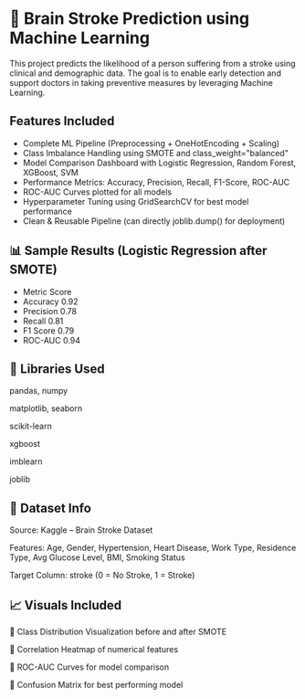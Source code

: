 # 🧠 Brain Stroke Prediction using Machine Learning

This project predicts the likelihood of a person suffering from a stroke using clinical and demographic data.
The goal is to enable early detection and support doctors in taking preventive measures by leveraging Machine Learning.

## Features Included

* Complete ML Pipeline (Preprocessing + OneHotEncoding + Scaling)
* Class Imbalance Handling using SMOTE and class_weight="balanced"
* Model Comparison Dashboard with Logistic Regression, Random Forest, XGBoost, SVM
* Performance Metrics: Accuracy, Precision, Recall, F1-Score, ROC-AUC
* ROC-AUC Curves plotted for all models
* Hyperparameter Tuning using GridSearchCV for best model performance
* Clean & Reusable Pipeline (can directly joblib.dump() for deployment)


## 📊 Sample Results (Logistic Regression after SMOTE)
* Metric	Score
* Accuracy	0.92
* Precision	0.78
* Recall	0.81
* F1 Score	0.79
* ROC-AUC	0.94
## 🧰 Libraries Used

pandas, numpy

matplotlib, seaborn

scikit-learn

xgboost

imblearn

joblib

## 🧪 Dataset Info

Source: Kaggle – Brain Stroke Dataset

Features: Age, Gender, Hypertension, Heart Disease, Work Type, Residence Type, Avg Glucose Level, BMI, Smoking Status

Target Column: stroke (0 = No Stroke, 1 = Stroke)

## 📈 Visuals Included

📌 Class Distribution Visualization before and after SMOTE

📌 Correlation Heatmap of numerical features

📌 ROC-AUC Curves for model comparison

📌 Confusion Matrix for best performing model
